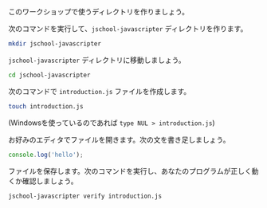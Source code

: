 このワークショップで使うディレクトリを作りましょう。

次のコマンドを実行して、`jschool-javascripter` ディレクトリを作ります。

```bash
mkdir jschool-javascripter
```

`jschool-javascripter` ディレクトリに移動しましょう。

```bash
cd jschool-javascripter
```

次のコマンドで `introduction.js` ファイルを作成します。

```bash
touch introduction.js
```
 (Windowsを使っているのであれば `type NUL > introduction.js`)

お好みのエディタでファイルを開きます。次の文を書き足しましょう。

```js
console.log('hello');
```

ファイルを保存します。次のコマンドを実行し、あなたのプログラムが正しく動くか確認しましょう。

```bash
jschool-javascripter verify introduction.js
```


